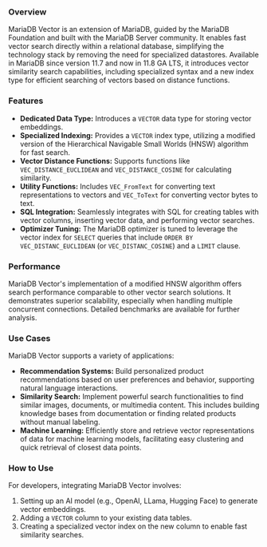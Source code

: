 ### Overview
MariaDB Vector is an extension of MariaDB, guided by the MariaDB Foundation and built with the MariaDB Server community. It enables fast vector search directly within a relational database, simplifying the technology stack by removing the need for specialized datastores. Available in MariaDB since version 11.7 and now in 11.8 GA LTS, it introduces vector similarity search capabilities, including specialized syntax and a new index type for efficient searching of vectors based on distance functions.

### Features
*   **Dedicated Data Type:** Introduces a `VECTOR` data type for storing vector embeddings.
*   **Specialized Indexing:** Provides a `VECTOR` index type, utilizing a modified version of the Hierarchical Navigable Small Worlds (HNSW) algorithm for fast search.
*   **Vector Distance Functions:** Supports functions like `VEC_DISTANCE_EUCLIDEAN` and `VEC_DISTANCE_COSINE` for calculating similarity.
*   **Utility Functions:** Includes `VEC_FromText` for converting text representations to vectors and `VEC_ToText` for converting vector bytes to text.
*   **SQL Integration:** Seamlessly integrates with SQL for creating tables with vector columns, inserting vector data, and performing vector searches.
*   **Optimizer Tuning:** The MariaDB optimizer is tuned to leverage the vector index for `SELECT` queries that include `ORDER BY VEC_DISTANC_EUCLIDEAN` (or `VEC_DISTANC_COSINE`) and a `LIMIT` clause.

### Performance
MariaDB Vector's implementation of a modified HNSW algorithm offers search performance comparable to other vector search solutions. It demonstrates superior scalability, especially when handling multiple concurrent connections. Detailed benchmarks are available for further analysis.

### Use Cases
MariaDB Vector supports a variety of applications:
*   **Recommendation Systems:** Build personalized product recommendations based on user preferences and behavior, supporting natural language interactions.
*   **Similarity Search:** Implement powerful search functionalities to find similar images, documents, or multimedia content. This includes building knowledge bases from documentation or finding related products without manual labeling.
*   **Machine Learning:** Efficiently store and retrieve vector representations of data for machine learning models, facilitating easy clustering and quick retrieval of closest data points.

### How to Use
For developers, integrating MariaDB Vector involves:
1.  Setting up an AI model (e.g., OpenAI, LLama, Hugging Face) to generate vector embeddings.
2.  Adding a `VECTOR` column to your existing data tables.
3.  Creating a specialized vector index on the new column to enable fast similarity searches.